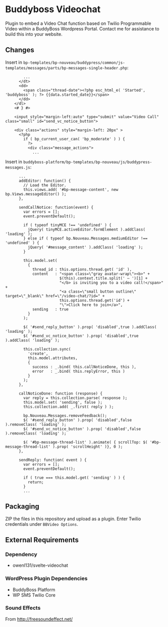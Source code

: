 # Buddyboss Videochat

Plugin to embed a Video Chat function based on Twilio Programmable Video within a BuddyBoss Wordpress Portal. Contact me for assistance to build this into your website.

## Changes

Insert in `bp-templates/bp-nouveau/buddypress/common/js-templates/messages/parts/bp-messages-single-header.php`:

```
        ...
      </dt>
      <dd>
        <span class="thread-date"><?php esc_html_e( 'Started', 'buddyboss' ); ?> {{data.started_date}}</span>
      </dd>
    </dl>
    <# } #>

    <input style="margin-left:auto" type="submit" value="Video Call" class="small" id="send_vc_notice_button">

    <div class="actions" style="margin-left: 20px" >
      <?php
        if ( bp_current_user_can( 'bp_moderate' ) ) {
          ?>
          <div class="message_actions">
            ...
```


Insert in `buddyboss-platform/bp-templates/bp-nouveau/js/buddypress-messages.js`:

```
      ...
      addEditor: function() {
        // Load the Editor.
        this.views.add( '#bp-message-content', new bp.Views.messageEditor() );
      },

      sendCallNotice: function(event) {
        var errors = [];
        event.preventDefault();

        if ( typeof tinyMCE !== 'undefined' ) {
          jQuery( tinyMCE.activeEditor.formElement ).addClass( 'loading' );
        } else if ( typeof bp.Nouveau.Messages.mediumEditor !== 'undefined' ) {
          jQuery( '#message_content' ).addClass( 'loading' );
        }

        this.model.set(
          {
            thread_id : this.options.thread.get( 'id' ),
            content   : "<span class=\"gray avatar-wrap\"><b>" + 
                        $(this).context.title.split(' – ')[1] +
                        "</b> is inviting you to a video call!</span>" + 
                        "<a class=\"small button outline\" target=\"_blank\" href=\"/video-chat/?id=" + 
                        this.options.thread.get('id') + 
                        "\">Click here to join</a>",
            sending   : true
          }
        );

        $( '#send_reply_button' ).prop( 'disabled',true ).addClass( 'loading' );
        $( '#send_vc_notice_button' ).prop( 'disabled',true ).addClass( 'loading' );

        this.collection.sync(
          'create',
          this.model.attributes,
          {
            success : _.bind( this.callNoticeDone, this ),
            error   : _.bind( this.replyError, this )
          }
        );
      },

      callNoticeDone: function (response) {
        var reply = this.collection.parse( response );
        this.model.set( 'sending', false );
        this.collection.add( _.first( reply ) );

        bp.Nouveau.Messages.removeFeedback();
        $( '#send_reply_button' ).prop( 'disabled',false ).removeClass( 'loading' );
        $( '#send_vc_notice_button' ).prop( 'disabled',false ).removeClass( 'loading' );

        $( '#bp-message-thread-list' ).animate( { scrollTop: $( '#bp-message-thread-list' ).prop( 'scrollHeight' )}, 0 );
      },

      sendReply: function( event ) {
        var errors = [];
        event.preventDefault();

        if ( true === this.model.get( 'sending' ) ) {
          return;
        }
        ...
```

## Packaging

ZIP the files in this repository and upload as a plugin. Enter Twilio credentials under `BBVideo Options`.


## External Requirements

### Dependency

- owenl131/svelte-videochat

### WordPress Plugin Dependencies

- BuddyBoss Platform
- WP SMS Twilio Core

### Sound Effects

From http://freesoundeffect.net/
